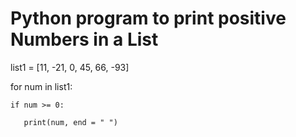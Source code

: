 # Python program to print positive Numbers in a List 

list1 = [11, -21, 0, 45, 66, -93] 

for num in list1:

    if num >= 0: 

       print(num, end = " ") 
